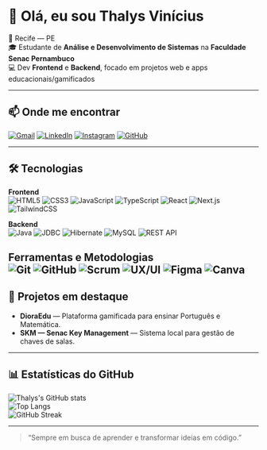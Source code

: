 # 👋 Olá, eu sou Thalys Vinícius

📍 Recife — PE  
🎓 Estudante de **Análise e Desenvolvimento de Sistemas** na **Faculdade Senac Pernambuco**  
💻 Dev **Frontend** e **Backend**, focado em projetos web e apps educacionais/gamificados  

---

## 📫 Onde me encontrar
[![Gmail](https://img.shields.io/badge/-Gmail-D14836?style=for-the-badge&logo=gmail&logoColor=white)](mailto:thalysvl05@gmail.com)
[![LinkedIn](https://img.shields.io/badge/-LinkedIn-0A66C2?style=for-the-badge&logo=linkedin&logoColor=white)]([https://www.linkedin.com/in/thalys-vinicius-171809329/])
[![Instagram](https://img.shields.io/badge/-Instagram-E4405F?style=for-the-badge&logo=instagram&logoColor=white)](https://instagram.com/thalysvl_)
[![GitHub](https://img.shields.io/badge/-GitHub-181717?style=for-the-badge&logo=github&logoColor=white)](https://github.com/thalysvl05)

---

## 🛠 Tecnologias

**Frontend**  
![HTML5](https://img.shields.io/badge/HTML5-E34F26?style=for-the-badge&logo=html5&logoColor=white)
![CSS3](https://img.shields.io/badge/CSS3-1572B6?style=for-the-badge&logo=css3&logoColor=white)
![JavaScript](https://img.shields.io/badge/JavaScript-F7E01D?style=for-the-badge&logo=javascript&logoColor=black)
![TypeScript](https://img.shields.io/badge/TypeScript-3178C6?style=for-the-badge&logo=typescript&logoColor=white)
![React](https://img.shields.io/badge/React-61DAFB?style=for-the-badge&logo=react&logoColor=black)
![Next.js](https://img.shields.io/badge/Next.js-000000?style=for-the-badge&logo=nextdotjs&logoColor=white)
![TailwindCSS](https://img.shields.io/badge/Tailwind_CSS-38B2AC?style=for-the-badge&logo=tailwindcss&logoColor=white)

**Backend**  
![Java](https://img.shields.io/badge/Java-007396?style=for-the-badge&logo=java&logoColor=white)
![JDBC](https://img.shields.io/badge/JDBC-007396?style=for-the-badge&logo=coffeescript&logoColor=white)
![Hibernate](https://img.shields.io/badge/Hibernate-59666C?style=for-the-badge&logo=hibernate&logoColor=white)
![MySQL](https://img.shields.io/badge/MySQL-4479A1?style=for-the-badge&logo=mysql&logoColor=white)
![REST API](https://img.shields.io/badge/REST%20API-005571?style=for-the-badge&logo=postman&logoColor=white)

**Ferramentas e Metodologias**  
![Git](https://img.shields.io/badge/Git-F05032?style=for-the-badge&logo=git&logoColor=white)
![GitHub](https://img.shields.io/badge/GitHub-181717?style=for-the-badge&logo=github&logoColor=white)
![Scrum](https://img.shields.io/badge/Scrum-009FDA?style=for-the-badge&logo=jira&logoColor=white)
![UX/UI](https://img.shields.io/badge/UX/UI-FF4088?style=for-the-badge&logo=adobecreativecloud&logoColor=white)
![Figma](https://img.shields.io/badge/Figma-F24E1E?style=for-the-badge&logo=figma&logoColor=white)
![Canva](https://img.shields.io/badge/Canva-00C4CC?style=for-the-badge&logo=canva&logoColor=white)
---

## 🚀 Projetos em destaque

- **DioraEdu** — Plataforma gamificada para ensinar Português e Matemática.  
- **SKM — Senac Key Management** — Sistema local para gestão de chaves de salas.

---

## 📊 Estatísticas do GitHub

![Thalys's GitHub stats](https://github-readme-stats.vercel.app/api?username=thalysvl05&show_icons=true&theme=tokyonight)  
![Top Langs](https://github-readme-stats.vercel.app/api/top-langs/?username=thalysvl05&layout=compact&theme=tokyonight)  
![GitHub Streak](https://streak-stats.demolab.com?user=thalysvl05&theme=tokyonight&date_format=j%20M%5B%20Y%5D)

---

> “Sempre em busca de aprender e transformar ideias em código.”
